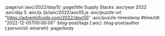 :page/uri /aoc/2022/day/5/
:page/title Supply Stacks
:aoc/year 2022
:aoc/day 5
:aoc/js /js/aoc/2022/aoc05.js
:aoc/puzzle-url "https://adventofcode.com/2022/day/55"
:aoc/puzzle-timestamp #time/ldt "2022-12-05T00:00:00"
:blog-post/tags [:aoc]
:blog-post/author {:person/id :einarwh}
:page/body

<!-- # Einar W. Høst -->
